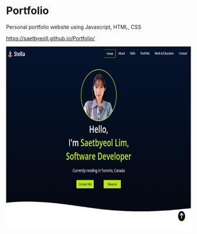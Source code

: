 # Portfolio
Personal portfolio website using Javascript, HTML, CSS

https://saetbyeoll.github.io/Portfolio/

<img src="https://github.com/saetbyeolL/Portfolio/raw/master/portfolio.png" width="750" height="500">
